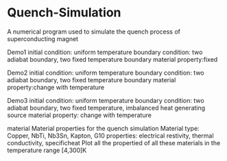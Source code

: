 # Quench-Simulation
A numerical program used to simulate the quench process of superconducting magnet

Demo1
initial condition: uniform temperature 
boundary condition: two adiabat boundary, two fixed temperature boundary
material property:fixed

Demo2
initial condition: uniform temperature 
boundary condition: two adiabat boundary, two fixed temperature boundary
material property:change with temperature

Demo3
initial condition: uniform temperature
boundary condition: two adiabat boundary, two fixed temperature, imbalanced heat generating source
material property: change with temperature

material
Material properties for the quench simulation
Material type: Copper, NbTi, Nb3Sn, Kapton, G10
properties: electrical restivity, thermal conductivity, specificheat
Plot all the propertied of all these materials in the temperature range [4,300]K
